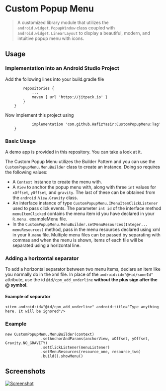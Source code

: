 # Custom Popup Menu
> A customized library module that utilizes the ```android.widget.PopupWindow``` class coupled with ```android.widget.LinearLayout``` to display a beautiful, modern, and intuitive popup menu with icons.
## Usage
### Implementation into an Android Studio Project
Add the following lines into your build.gradle file
```allprojects {
		repositories {
			...
			maven { url 'https://jitpack.io' }
		}
	}
```
Now implement this project using 
```dependencies {
	        implementation 'com.github.HafizYasir:CustomPopupMenu:Tag'
	}
```

### Basic Usage
A demo app is provided in this repository. You can take a look at it.

The Custom Popup Menu utilizes the Builder Pattern and you can use the ```CustomPopupMenu.MenuBuilder``` class to create an instance. Doing so requires the following values:
- A ```Context``` instance to create the menu with.
- A ```View``` to anchor the popup menu with, along with three ```int``` values for ```xOffset```, ```yOffset```, and ```gravity```. The last of these can be obtained from the ```android.View.Gravity``` class.
- An interface instance of type ```CustomPopupMenu.IMenuItemClickListener``` used to pass click events. The parameter ```int id``` of the interface method ```menuItemClicked``` contains the menu item id you have declared in your ```R.menu.``` exampleMenu file.
- In the ```CustomPopupMenu.MenuBuilder.setMenuResources(Integer... menuResources)``` method, pass in the menu resources declared using xml in your ```R.menu``` file. Multiple menu files can be passed by separating with commas and when the menu is shown, items of each file will be separated using a horizontal line.

### Adding a horizontal separator 
To add a horizontal separator between two menu items, declare an item like you normally do in the xml file. In place of the ```android:id="@+id/someId"``` attribute, use the id ```@id/cpm_add_underline``` **without the plus sign after the @ symbol**.
#### Example of separator
```<item android:id="@id/cpm_add_underline" android:title="Type anything here. It will be ignored"/>```


### Example
```
new CustomPopupMenu.MenuBuilder(context)
                .setAnchorAndParams(anchorView, xOffset, yOffset, Gravity.NO_GRAVITY)
                .setClickListener(menuListener)
                .setMenuResources(resource_one, resource_two)
                .build().showMenu()
```

## Screenshots
[![Screenshot](https://github.com/HafizYasir/CustomPopupMenu/blob/master/CustomPopupMenu/src/main/res/mipmap/example_two.jpg "Screenshot")](https://github.com/HafizYasir/CustomPopupMenu/blob/master/CustomPopupMenu/src/main/res/mipmap/example_two.jpg "Screenshot")
